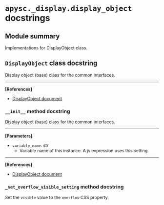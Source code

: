 # `apysc._display.display_object` docstrings

## Module summary

Implementations for DisplayObject class.

## `DisplayObject` class docstring

Display object (base) class for the common interfaces.<hr>

**[References]**

- [DisplayObject document](https://simon-ritchie.github.io/apysc/en/display_object.html)

### `__init__` method docstring

Display object (base) class for the common interfaces.<hr>

**[Parameters]**

- `variable_name`: str
  - Variable name of this instance. A js expression uses this setting.

<hr>

**[References]**

- [DisplayObject document](https://simon-ritchie.github.io/apysc/en/display_object.html)

### `_set_overflow_visible_setting` method docstring

Set the `visible` value to the `overflow` CSS property.